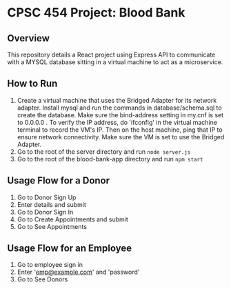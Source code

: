 # CPSC 454 Project: Blood Bank

## Overview
This repository details a React project using Express API to communicate with a MYSQL database sitting in a virtual machine to act as a microservice.

## How to Run
1. Create a virtual machine that uses the Bridged Adapter for its network adapter. Install mysql and run the commands in database/schema.sql to create the database. Make sure the bind-address setting in my.cnf is set to 0.0.0.0 . To verify the IP address, do 'ifconfig' in the virtual machine terminal to record the VM's IP. Then on the host machine, ping that IP to ensure network connectivity. Make sure the VM is set to use the Bridged Adapter.
2. Go to the root of the server directory and run `node server.js`
3. Go to the root of the blood-bank-app directory and run `npm start`

## Usage Flow for a Donor
1. Go to Donor Sign Up
2. Enter details and submit
3. Go to Donor Sign In
4. Go to Create Appointments and submit
5. Go to See Appointments

## Usage Flow for an Employee
1. Go to employee sign in
2. Enter 'emp@example.com' and 'password'
3. Go to See Donors
